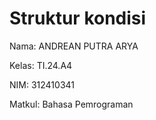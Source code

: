 # Struktur kondisi
Nama: ANDREAN PUTRA ARYA

Kelas: TI.24.A4

NIM: 312410341

Matkul: Bahasa Pemrograman
